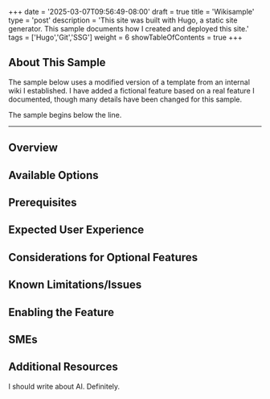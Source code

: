 +++
date = '2025-03-07T09:56:49-08:00'
draft = true
title = 'Wikisample'
type = 'post'
description = 'This site was built with Hugo, a static site generator. This sample documents how I created and deployed this site.'
tags = ['Hugo','Git','SSG']
weight = 6
showTableOfContents = true
+++

## About This Sample

The sample below uses a modified version of a template from an internal wiki I established. I have added a fictional feature based on a real feature I documented, though many details have been changed for this sample.

The sample begins below the line.

---

## Overview

## Available Options

## Prerequisites

## Expected User Experience

## Considerations for Optional Features

## Known Limitations/Issues

## Enabling the Feature

## SMEs

## Additional Resources



I should write about AI. Definitely.